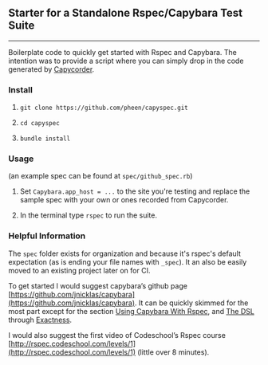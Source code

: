 ## Starter for a Standalone Rspec/Capybara Test Suite

* * *

Boilerplate code to quickly get started with Rspec and Capybara. The intention was to provide a script where you can simply drop in the code generated by [Capycorder](http://polarblau.com/2012/06/04/capycorder-beta-released.html).

### Install

1. `git clone https://github.com/pheen/capyspec.git`

2. `cd capyspec`

3. `bundle install`

### Usage

(an example spec can be found at `spec/github_spec.rb`)

1. Set `Capybara.app_host = ...` to the site you're testing and replace the sample spec with your own or ones recorded from Capycorder.

2. In the terminal type `rspec` to run the suite.

### Helpful Information

The `spec` folder exists for organization and because it's rspec's default expectation (as is ending your file names with `_spec`). It an also be easily moved to an existing project later on for CI.

To get started I would suggest capybara’s github page [https://github.com/jnicklas/capybara](https://github.com/jnicklas/capybara). It can be quickly skimmed for the most part except for the section [Using Capybara With Rspec](https://github.com/jnicklas/capybara#using-capybara-with-rspec), and [The DSL](https://github.com/jnicklas/capybara#the-dsl) through [Exactness](https://github.com/jnicklas/capybara#exactness).

I would also suggest the first video of Codeschool’s Rspec course [http://rspec.codeschool.com/levels/1](http://rspec.codeschool.com/levels/1) (little over 8 minutes).
